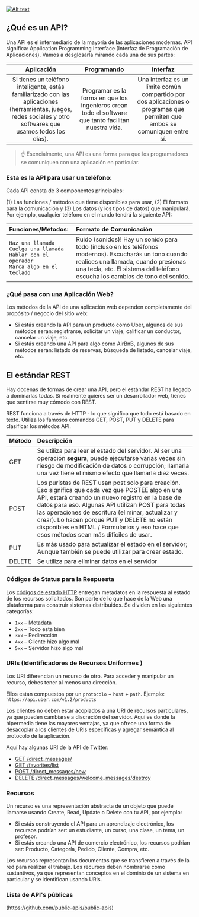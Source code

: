 [![Alt text](https://img.youtube.com/vi/QsrWtqnQGMc/0.jpg)](https://www.youtube.com/watch?v=QsrWtqnQGMc)

## ¿Qué es un API?


Una API es el intermediario de la mayoría de las aplicaciones modernas. API significa: Application Programming Interface (Interfaz de Programación de Aplicaciones). Vamos a desglosarla mirando cada una de sus partes:

|**Aplicación**    |**Programando**    |**Interfaz**    |
|:-----------------:|:-----------------:|:---------------:|
Si tienes un teléfono inteligente, estás familiarizado con las aplicaciones (herramientas, juegos, redes sociales y otro softwares que usamos todos los días).    |Programar es la forma en que los ingenieros crean todo el software que tanto facilitan nuestra vida.   |Una interfaz es un límite común compartido por dos aplicaciones o programas que permiten que ambos se comuniquen entre sí.

> :point_up: Esencialmente, una API es una forma para que los programadores se comuniquen con una aplicación en particular.

### Esta es la API para usar un teléfono:

Cada API consta de 3 componentes principales: 

(1) Las funciones / métodos que tiene disponibles para usar, 
(2) El formato para la comunicación y 
(3) Los datos (y los tipos de datos) que manipulará. Por ejemplo, cualquier teléfono en el mundo tendrá la siguiente API:

|**Funciones/Métodos:**   |**Formato de Comunicación**   |
|:------------------------|:--------------------------|
|`Haz una llamada`<br>`Cuelga una llamada`<br>`Hablar con el operador`<br>`Marca algo en el teclado`    |Ruido (sonidos)!  Hay un sonido para todo (incluso en los teléfonos modernos). Escucharás un tono cuando realices una llamada, cuando presionas una tecla, etc. El sistema del teléfono escucha los cambios de tono del sonido.     |

### ¿Qué pasa con una Aplicación Web?

Los métodos de la API de una aplicación web dependen completamente del propósito / negocio del sitio web:

+ Si estás creando la API para un producto como Uber, algunos de sus métodos serán: registrarse, solicitar un viaje, calificar un conductor, cancelar un viaje, etc.
+ Si estás creando una API para algo como AirBnB, algunos de sus métodos serán: listado de reservas, búsqueda de listado, cancelar viaje, etc.

## El estándar REST


Hay docenas de formas de crear una API, pero el estándar REST ha llegado a dominarlas todas. Si realmente quieres ser un desarrollador web, tienes que sentirse muy cómodo con REST.

REST funciona a través de HTTP - lo que significa que todo está basado en texto. Utiliza los famosos comandos GET, POST, PUT y DELETE para clasificar los métodos API.

|**Método**    |**Descripción**    |
|:-------------|:--------------|
|GET          |Se utiliza para leer el estado del servidor. Al ser una operación **segura**, puede ejecutarse varias veces sin riesgo de modificación de datos o corrupción; llamarla una vez tiene el mismo efecto que llamarla diez veces.    |
|POST        |Los puristas de REST usan post solo para creación. Eso significa que cada vez que POSTEE algo en una API, estará creando un nuevo registro en la base de datos para eso. Algunas API utilizan POST para todas las operaciones de escritura (eliminar, actualizar y crear). Lo hacen porque PUT y DELETE no están disponibles en HTML / Formularios y eso hace que esos métodos sean más difíciles de usar.      |
|PUT      |Es más usado para actualizar el estado en el servidor; Aunque también se puede utilizar para crear estado.     |
|DELETE     |Se utiliza para eliminar datos en el servidor     |


### Códigos de Status para la Respuesta

Los [códigos de estado HTTP](https://www.w3.org/Protocols/rfc2616/rfc2616-sec10.html) entregan metadatos en la respuesta al estado de los recursos solicitados. Son parte de lo que hace de la Web una plataforma para construir sistemas distribuidos. Se dividen en las siguientes categorías:

+ `1xx` – Metadata
+ `2xx` – Todo esta bien
+ `3xx` – Redirección
+ `4xx` – Cliente hizo algo mal
+ `5xx` – Servidor hizo algo mal

### URIs (Identificadores de Recursos Uniformes )

Los URI diferencian un recurso de otro. Para acceder y manipular un recurso, debes tener al menos una dirección.

Ellos estan compuestos por un `protocolo` + `host` + `path`.
Ejemplo: `https://api.uber.com/v1.2/products`

Los clientes no deben estar acoplados a una URI de recursos particulares, ya que pueden cambiarse a discreción del servidor. Aquí es donde la hipermedia tiene las mayores ventajas, ya que ofrece una forma de desacoplar a los clientes de URIs específicas y agregar semántica al protocolo de la aplicación.

Aquí hay algunas URI de la API de Twitter:

+ [GET /direct_messages/](https://developer.twitter.com/en/docs/direct-messages/sending-and-receiving/api-reference/get-sent-message)
+ [GET /favorites/list](https://developer.twitter.com/en/docs/tweets/post-and-engage/api-reference/get-favorites-list)
+ [POST /direct_messages/new](https://developer.twitter.com/en/docs/api-reference-index)
+ [DELETE /direct_messages/welcome_messages/destroy](https://developer.twitter.com/rest/reference/del/direct_messages/welcome_messages/destroy)

### Recursos

Un recurso es una representación abstracta de un objeto que puede llamarse usando Create, Read, Update o Delete con tu API, por ejemplo:

+ Si estás construyendo el API para un aprendizaje electrónico, los recursos podrían ser: un estudiante, un curso, una clase, un tema, un profesor.
+ Si estás creando una API de comercio electrónico, los recursos podrian ser: Producto, Categoría, Pedido, Cliente, Compra, etc.
  
Los recursos representan los documentos que se transfieren a través de la red para realizar el trabajo. Los recursos deben nombrarse como sustantivos, ya que representan conceptos en el dominio de un sistema en particular y se identifican usando URIs.



### Lista de API's públicas

(https://github.com/public-apis/public-apis)
